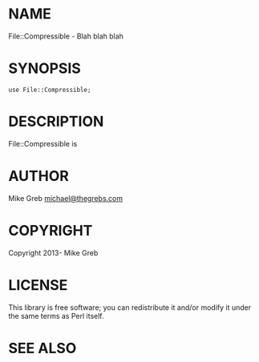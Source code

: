 # NAME

File::Compressible - Blah blah blah

# SYNOPSIS

    use File::Compressible;

# DESCRIPTION

File::Compressible is

# AUTHOR

Mike Greb <michael@thegrebs.com>

# COPYRIGHT

Copyright 2013- Mike Greb

# LICENSE

This library is free software; you can redistribute it and/or modify
it under the same terms as Perl itself.

# SEE ALSO
